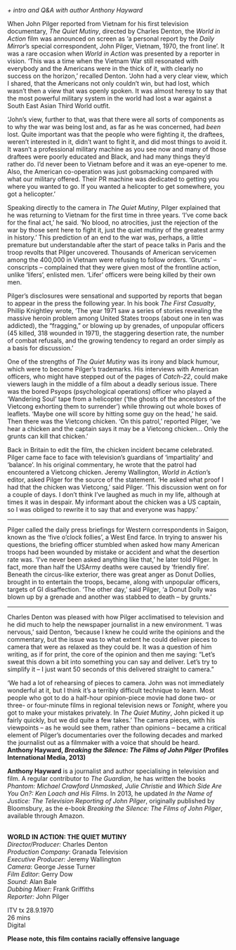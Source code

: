
_+ intro and Q&A with author Anthony Hayward_

When John Pilger reported from Vietnam for his first television documentary, _The Quiet Mutiny_, directed by Charles Denton, the _World in Action_ film was announced on screen as ‘a personal report by the _Daily Mirror_’s special correspondent, John Pilger, Vietnam, 1970, the front line’. It was a rare occasion when _World in Action_ was presented by a reporter in vision. ‘This was a time when the Vietnam War still resonated with everybody and the Americans were in the thick of it, with clearly no success on the horizon,’ recalled Denton. ‘John had a very clear view, which I shared, that the Americans not only couldn’t win, but had lost, which wasn’t then a view that was openly spoken. It was almost heresy to say that the most powerful military system in the world had lost a war against a South East Asian Third World outfit.

‘John’s view, further to that, was that there were all sorts of components as to why the war was being lost and, as far as he was concerned, had _been_ lost. Quite important was that the people who were fighting it, the draftees, weren’t interested in it, didn’t want to fight it, and did most things to avoid it. It wasn’t a professional military machine as you see now and many of those draftees were poorly educated and Black, and had many things they’d rather do. I’d never been to Vietnam before and it was an eye-opener to me. Also, the American co-operation was just gobsmacking compared with what our military offered. Their PR machine was dedicated to getting you where you wanted to go. If you wanted a helicopter to get somewhere, you got a helicopter.’

Speaking directly to the camera in _The Quiet Mutiny_, Pilger explained that he was returning to Vietnam for the first time in three years. ‘I’ve come back for the final act,’ he said. ‘No blood, no atrocities, just the rejection of the war by those sent here to fight it, just the quiet mutiny of the greatest army in history.’ This prediction of an end to the war was, perhaps, a little premature but understandable after the start of peace talks in Paris and the troop revolts that Pilger uncovered. Thousands of American servicemen among the 400,000 in Vietnam were refusing to follow orders. ‘Grunts’ – conscripts – complained that they were given most of the frontline action, unlike ‘lifers’, enlisted men. ‘Lifer’ officers were being killed by their own men.

Pilger’s disclosures were sensational and supported by reports that began to appear in the press the following year. In his book _The First Casualty_, Phillip Knightley wrote, ‘The year 1971 saw a series of stories revealing the massive heroin problem among United States troops (about one in ten was addicted), the “fragging,” or blowing up by grenades, of unpopular officers (45 killed, 318 wounded in 1971), the staggering desertion rate, the number of combat refusals, and the growing tendency to regard an order simply as a basis for discussion.’

One of the strengths of _The Quiet Mutiny_ was its irony and black humour, which were to become Pilger’s trademarks. His interviews with American officers, who might have stepped out of the pages of _Catch-22_, could make viewers laugh in the middle of a film about a deadly serious issue. There was the bored Psyops (psychological operations) officer who played a ‘Wandering Soul’ tape from a helicopter (‘the ghosts of the ancestors of the Vietcong exhorting them to surrender’) while throwing out whole boxes of leaflets. ‘Maybe one will score by hitting some guy on the head,’ he said. Then there was the Vietcong chicken. ‘On this patrol,’ reported Pilger, ‘we hear a chicken and the captain says it may be a Vietcong chicken… Only the grunts can kill that chicken.’

Back in Britain to edit the film, the chicken incident became celebrated. Pilger came face to face with television’s guardians of ‘impartiality’ and ‘balance’. In his original commentary, he wrote that the patrol had encountered a Vietcong chicken. Jeremy Wallington, _World in Action_’s editor, asked Pilger for the source of the statement. ‘He asked what proof I had that the chicken was Vietcong,’ said Pilger. ‘This discussion went on for a couple of days. I don’t think I’ve laughed as much in my life, although at times it was in despair. My informant about the chicken was a US captain, so I was obliged to rewrite it to say that and everyone was happy.’

* * *

Pilger called the daily press briefings for Western correspondents in Saigon, known as the ‘five o’clock follies’, a West End farce. In trying to answer his questions, the briefing officer stumbled when asked how many American troops had been wounded by mistake or accident and what the desertion rate was. ‘I’ve never been asked anything like that,’ he later told Pilger. In fact, more than half the USArmy deaths were caused by ‘friendly fire’. Beneath the circus-like exterior, there was great anger as Donut Dollies, brought in to entertain the troops, became, along with unpopular officers, targets of GI disaffection. ‘The other day,’ said Pilger, ‘a Donut Dolly was blown up by a grenade and another was stabbed to death – by grunts.’

* * *

Charles Denton was pleased with how Pilger acclimatised to television and he did much to help the newspaper journalist in a new environment. ‘I was nervous,’ said Denton, ‘because I knew he could write the opinions and the commentary, but the issue was to what extent he could deliver pieces to camera that were as relaxed as they could be. It was a question of him writing, as if for print, the core of the opinion and then me saying: “Let’s sweat this down a bit into something you can say and deliver. Let’s try to simplify it – I just want 50 seconds of this delivered straight to camera.”

‘We had a lot of rehearsing of pieces to camera. John was not immediately wonderful at it, but I think it’s a terribly difficult technique to learn. Most people who got to do a half-hour opinion-piece movie had done two- or three- or four-minute films in regional television news or _Tonight_, where you got to make your mistakes privately. In _The Quiet Mutiny_, John picked it up fairly quickly, but we did quite a few takes.’ The camera pieces, with his viewpoints – as he would see them, rather than opinions – became a critical element of Pilger’s documentaries over the following decades and marked the journalist out as a filmmaker with a voice that should be heard.  
**Anthony Hayward, _Breaking the Silence: The Films of John Pilger_ (Profiles International Media, 2013)**
<br>

**Anthony Hayward** is a journalist and author specialising in television and film. A regular contributor to _The Guardian_, he has written the books _Phantom: Michael Crawford Unmasked_, _Julie Christie_ and _Which Side Are You On?: Ken Loach and His Films_. In 2013, he updated _In the Name of Justice: The Television Reporting of John Pilger_, originally published by Bloomsbury, as the e-book _Breaking the Silence: The Films of John Pilger_, available through Amazon.
<br><br>

**WORLD IN ACTION: THE QUIET MUTINY**  
_Director/Producer:_ Charles Denton  
_Production Company_: Granada Television  
_Executive Producer:_ Jeremy Wallington  
_Camera_: George Jesse Turner  
_Film Editor_: Gerry Dow  
_Sound:_ Alan Bale  
_Dubbing Mixer:_ Frank Griffiths  
_Reporter:_ John Pilger

ITV tx 28.9.1970  
26 mins  
Digital

**Please note, this film contains racially  offensive language**
<br><br>
<!--stackedit_data:
eyJoaXN0b3J5IjpbNzExMTg1NjBdfQ==
-->